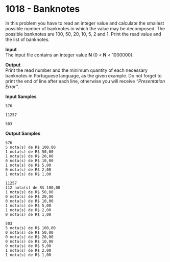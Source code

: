 # 1018 - Banknotes

In this problem you have to read an integer value and calculate the smallest possible number of banknotes in which the value may be decomposed. The possible banknotes are 100, 50, 20, 10, 5, 2 and 1. Print the read value and the list of banknotes.

**Input**<br>
The input file contains an integer value **N** (0 < **N** < 1000000).

**Output**<br>
Print the read number and the minimum quantity of each necessary banknotes in Portuguese language, as the given example. Do not forget to print the end of line after each line, otherwise you will receive *“Presentation Error”*.

**Input Samples**
```
576
```
```         
11257
```
```       
503
```         

**Output Samples**                       
```
576
5 nota(s) de R$ 100,00
1 nota(s) de R$ 50,00
1 nota(s) de R$ 20,00
0 nota(s) de R$ 10,00
1 nota(s) de R$ 5,00
0 nota(s) de R$ 2,00
1 nota(s) de R$ 1,00
```
```
11257
112 nota(s) de R$ 100,00
1 nota(s) de R$ 50,00
0 nota(s) de R$ 20,00
0 nota(s) de R$ 10,00
1 nota(s) de R$ 5,00
1 nota(s) de R$ 2,00
0 nota(s) de R$ 1,00 
```
```
503
5 nota(s) de R$ 100,00 
0 nota(s) de R$ 50,00
0 nota(s) de R$ 20,00
0 nota(s) de R$ 10,00
0 nota(s) de R$ 5,00
1 nota(s) de R$ 2,00
1 nota(s) de R$ 1,00     
```